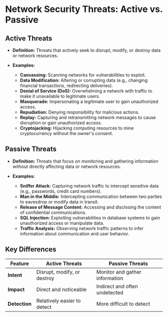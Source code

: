 # Network Security Threats: Active vs. Passive

## Active Threats

* **Definition:**  Threats that actively seek to disrupt, modify, or destroy data or network resources.
* **Examples:**

    * **Canvassing:**  Scanning networks for vulnerabilities to exploit.
    * **Data Modification:** Altering or corrupting data (e.g., changing financial transactions, redirecting deliveries).
    * **Denial of Service (DoS):** Overwhelming a network with traffic to make it unavailable to legitimate users.
    * **Masquerade:** Impersonating a legitimate user to gain unauthorized access.
    * **Repudiation:**  Denying responsibility for malicious actions.
    * **Replay:**  Capturing and retransmitting network messages to cause disruption or gain unauthorized access.
    * **Cryptojacking:** Hijacking computing resources to mine cryptocurrency without the owner's consent.

## Passive Threats

* **Definition:** Threats that focus on monitoring and gathering information without directly affecting data or network resources.
* **Examples:**

    * **Sniffer Attack:**  Capturing network traffic to intercept sensitive data (e.g., passwords, credit card numbers).
    * **Man in the Middle:**  Intercepting communication between two parties to eavesdrop or modify data in transit.
    * **Release of Message Content:**  Accessing and disclosing the content of confidential communications.
    * **SQL Injection:** Exploiting vulnerabilities in database systems to gain unauthorized access or manipulate data.
    * **Traffic Analysis:**  Observing network traffic patterns to infer information about communication and user behavior.

## Key Differences

| Feature | Active Threats | Passive Threats |
|---|---|---|
| **Intent** | Disrupt, modify, or destroy | Monitor and gather information |
| **Impact** | Direct and noticeable | Indirect and often undetected |
| **Detection** | Relatively easier to detect | More difficult to detect |
